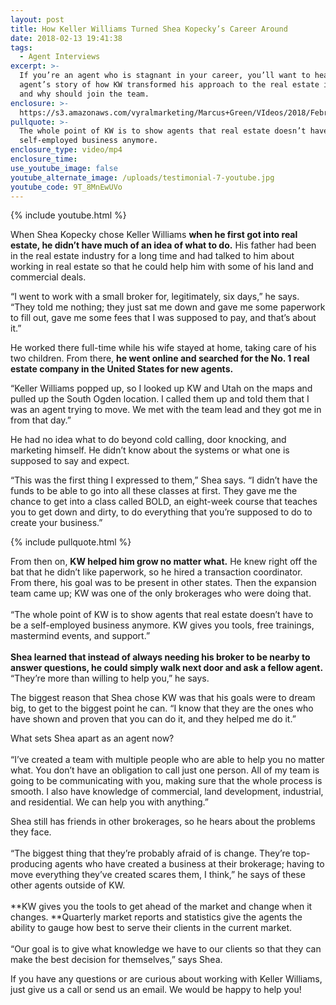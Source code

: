 ```yaml
---
layout: post
title: How Keller Williams Turned Shea Kopecky’s Career Around
date: 2018-02-13 19:41:38
tags:
  - Agent Interviews
excerpt: >-
  If you’re an agent who is stagnant in your career, you’ll want to hear this
  agent’s story of how KW transformed his approach to the real estate industry
  and why should join the team.
enclosure: >-
  https://s3.amazonaws.com/vyralmarketing/Marcus+Green/VIdeos/2018/February/Northern+Utah+Real+Estate+Coaching-+How+Keller+Williams+Turned+Shea+Kopeckys+Career+Around.mp4
pullquote: >-
  The whole point of KW is to show agents that real estate doesn’t have to be a
  self-employed business anymore.
enclosure_type: video/mp4
enclosure_time:
use_youtube_image: false
youtube_alternate_image: /uploads/testimonial-7-youtube.jpg
youtube_code: 9T_8MnEwUVo
---
```


{% include youtube.html %}

When Shea Kopecky chose Keller Williams **when he first got into real estate, he didn’t have much of an idea of what to do.** His father had been in the real estate industry for a long time and had talked to him about working in real estate so that he could help him with some of his land and commercial deals.

“I went to work with a small broker for, legitimately, six days,” he says. “They told me nothing; they just sat me down and gave me some paperwork to fill out, gave me some fees that I was supposed to pay, and that’s about it.”

He worked there full-time while his wife stayed at home, taking care of his two children. From there, **he went online and searched for the No. 1 real estate company in the United States for new agents.**

“Keller Williams popped up, so I looked up KW and Utah on the maps and pulled up the South Ogden location. I called them up and told them that I was an agent trying to move. We met with the team lead and they got me in from that day.”

He had no idea what to do beyond cold calling, door knocking, and marketing himself. He didn’t know about the systems or what one is supposed to say and expect.

“This was the first thing I expressed to them,” Shea says. “I didn’t have the funds to be able to go into all these classes at first. They gave me the chance to get into a class called BOLD, an eight-week course that teaches you to get down and dirty, to do everything that you’re supposed to do to create your business.”

{% include pullquote.html %}

From then on, **KW helped him grow no matter what.** He knew right off the bat that he didn’t like paperwork, so he hired a transaction coordinator. From there, his goal was to be present in other states. Then the expansion team came up; KW was one of the only brokerages who were doing that.<br><br>“The whole point of KW is to show agents that real estate doesn’t have to be a self-employed business anymore. KW gives you tools, free trainings, mastermind events, and support.”<br><br>**Shea learned that instead of always needing his broker to be nearby to answer questions, he could simply walk next door and ask a fellow agent.** “They’re more than willing to help you,” he says.

The biggest reason that Shea chose KW was that his goals were to dream big, to get to the biggest point he can. “I know that they are the ones who have shown and proven that you can do it, and they helped me do it.”

What sets Shea apart as an agent now?<br><br>“I’ve created a team with multiple people who are able to help you no matter what. You don’t have an obligation to call just one person. All of my team is going to be communicating with you, making sure that the whole process is smooth. I also have knowledge of commercial, land development, industrial, and residential. We can help you with anything.”

Shea still has friends in other brokerages, so he hears about the problems they face.<br><br>“The biggest thing that they’re probably afraid of is change. They’re top-producing agents who have created a business at their brokerage; having to move everything they’ve created scares them, I think,” he says of these other agents outside of KW.<br><br>**KW gives you the tools to get ahead of the market and change when it changes.&nbsp;**Quarterly market reports and statistics give the agents the ability to gauge how best to serve their clients in the current market.<br><br>“Our goal is to give what knowledge we have to our clients so that they can make the best decision for themselves,” says Shea.

If you have any questions or are curious about working with Keller Williams, just give us a call or send us an email. We would be happy to help you!